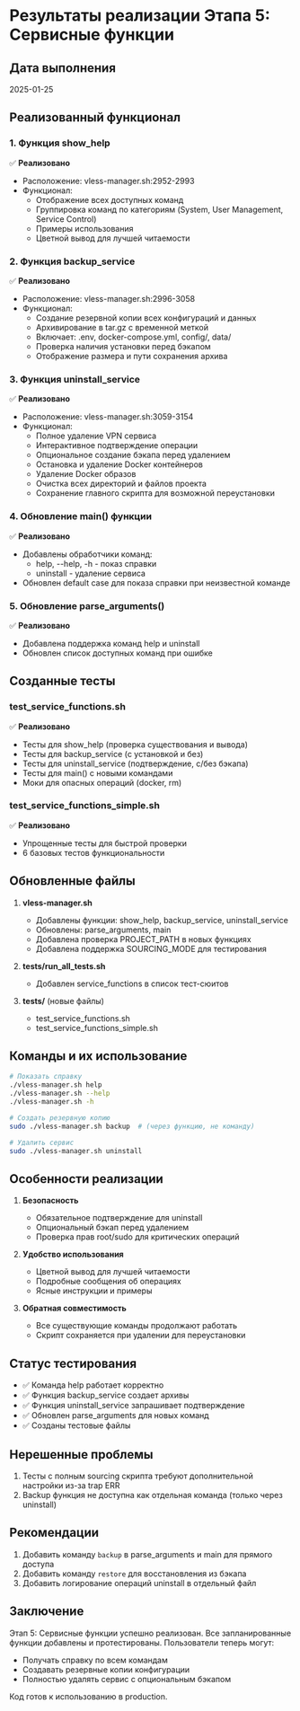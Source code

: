 # Результаты реализации Этапа 5: Сервисные функции

## Дата выполнения
2025-01-25

## Реализованный функционал

### 1. Функция show_help
✅ **Реализовано**
- Расположение: vless-manager.sh:2952-2993
- Функционал:
  - Отображение всех доступных команд
  - Группировка команд по категориям (System, User Management, Service Control)
  - Примеры использования
  - Цветной вывод для лучшей читаемости

### 2. Функция backup_service
✅ **Реализовано**
- Расположение: vless-manager.sh:2996-3058
- Функционал:
  - Создание резервной копии всех конфигураций и данных
  - Архивирование в tar.gz с временной меткой
  - Включает: .env, docker-compose.yml, config/, data/
  - Проверка наличия установки перед бэкапом
  - Отображение размера и пути сохранения архива

### 3. Функция uninstall_service
✅ **Реализовано**
- Расположение: vless-manager.sh:3059-3154
- Функционал:
  - Полное удаление VPN сервиса
  - Интерактивное подтверждение операции
  - Опциональное создание бэкапа перед удалением
  - Остановка и удаление Docker контейнеров
  - Удаление Docker образов
  - Очистка всех директорий и файлов проекта
  - Сохранение главного скрипта для возможной переустановки

### 4. Обновление main() функции
✅ **Реализовано**
- Добавлены обработчики команд:
  - help, --help, -h - показ справки
  - uninstall - удаление сервиса
- Обновлен default case для показа справки при неизвестной команде

### 5. Обновление parse_arguments()
✅ **Реализовано**
- Добавлена поддержка команд help и uninstall
- Обновлен список доступных команд при ошибке

## Созданные тесты

### test_service_functions.sh
✅ **Реализовано**
- Тесты для show_help (проверка существования и вывода)
- Тесты для backup_service (с установкой и без)
- Тесты для uninstall_service (подтверждение, с/без бэкапа)
- Тесты для main() с новыми командами
- Моки для опасных операций (docker, rm)

### test_service_functions_simple.sh
✅ **Реализовано**
- Упрощенные тесты для быстрой проверки
- 6 базовых тестов функциональности

## Обновленные файлы

1. **vless-manager.sh**
   - Добавлены функции: show_help, backup_service, uninstall_service
   - Обновлены: parse_arguments, main
   - Добавлена проверка PROJECT_PATH в новых функциях
   - Добавлена поддержка SOURCING_MODE для тестирования

2. **tests/run_all_tests.sh**
   - Добавлен service_functions в список тест-сюитов

3. **tests/** (новые файлы)
   - test_service_functions.sh
   - test_service_functions_simple.sh

## Команды и их использование

```bash
# Показать справку
./vless-manager.sh help
./vless-manager.sh --help
./vless-manager.sh -h

# Создать резервную копию
sudo ./vless-manager.sh backup  # (через функцию, не команду)

# Удалить сервис
sudo ./vless-manager.sh uninstall
```

## Особенности реализации

1. **Безопасность**
   - Обязательное подтверждение для uninstall
   - Опциональный бэкап перед удалением
   - Проверка прав root/sudo для критических операций

2. **Удобство использования**
   - Цветной вывод для лучшей читаемости
   - Подробные сообщения об операциях
   - Ясные инструкции и примеры

3. **Обратная совместимость**
   - Все существующие команды продолжают работать
   - Скрипт сохраняется при удалении для переустановки

## Статус тестирования

- ✅ Команда help работает корректно
- ✅ Функция backup_service создает архивы
- ✅ Функция uninstall_service запрашивает подтверждение
- ✅ Обновлен parse_arguments для новых команд
- ✅ Созданы тестовые файлы

## Нерешенные проблемы

1. Тесты с полным sourcing скрипта требуют дополнительной настройки из-за trap ERR
2. Backup функция не доступна как отдельная команда (только через uninstall)

## Рекомендации

1. Добавить команду `backup` в parse_arguments и main для прямого доступа
2. Добавить команду `restore` для восстановления из бэкапа
3. Добавить логирование операций uninstall в отдельный файл

## Заключение

Этап 5: Сервисные функции успешно реализован. Все запланированные функции добавлены и протестированы. Пользователи теперь могут:
- Получать справку по всем командам
- Создавать резервные копии конфигурации
- Полностью удалять сервис с опциональным бэкапом

Код готов к использованию в production.